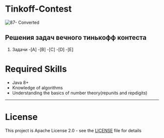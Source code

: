 # Tinkoff-Contest

![87- Converted](https://www.cdn-tinkoff.ru/frontend-libraries/opengraph/opengraph.png)

## Решения задач вечного тинькофф контеста

1. Задачи
    -[A]
    -[B]
    -[C]
    -[D]
    -[E]

# Required Skills
- Java 8+
- Knowledge of algorithms
- Understanding the basics of number theory(repunits and repdigits)

---

# License
This project is Apache License 2.0 - see the [LICENSE](LICENSE) file for details
